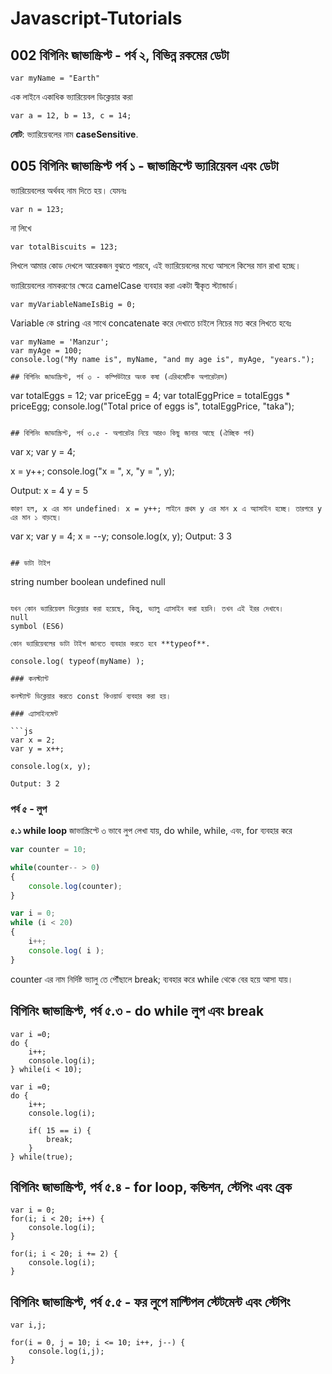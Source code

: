 # Javascript-Tutorials

## 002 বিগিনিং জাভাস্ক্রিপ্ট - পর্ব ২, বিভিন্ন রকমের ডেটা

```
var myName = "Earth"
```

এক লাইনে একাধিক ভ্যারিয়েবল ডিক্লেয়ার করা

```
var a = 12, b = 13, c = 14;
```

**নোট**: ভ্যারিয়েবলের নাম **caseSensitive**.

## 005 বিগিনিং জাভাস্ক্রিপ্ট পর্ব ১ - জাভাস্ক্রিপ্টে ভ্যারিয়েবল এবং ডেটা

ভ্যারিয়েবলের অর্থবহ নাম দিতে হয়। যেমনঃ

```
var n = 123;
```
না লিখে
```
var totalBiscuits = 123;
```
লিখলে আমার কোড দেখলে আরেকজন বুঝতে পারবে, এই ভ্যারিয়েবলের মধ্যে আসলে কিসের মান রাখা হচ্ছে।

ভ্যারিয়েবলের নামকরণের ক্ষেত্রে camelCase ব্যবহার করা একটা স্বীকৃত স্ট্যান্ডার্ড।

```
var myVariableNameIsBig = 0;
```

Variable কে string এর সাথে concatenate করে দেখাতে চাইলে নিচের মত করে লিখতে হবেঃ

```
var myName = 'Manzur';
var myAge = 100;
console.log("My name is", myName, "and my age is", myAge, "years.");

## বিগিনিং জাভাস্ক্রিপ্ট, পর্ব ৩ - কম্পিউটারে অংক কষা (এরিথমেটিক অপারেটরস)

```
var totalEggs = 12;
var priceEgg = 4;
var totalEggPrice = totalEggs * priceEgg;
console.log("Total price of eggs is", totalEggPrice, "taka");
```

## বিগিনিং জাভাস্ক্রিপ্ট, পর্ব ৩.৫ - অপারেটর নিয়ে আরও কিছু জানার আছে (ঐচ্ছিক পর্ব)
```
var x;
var y = 4;

x = y++;
console.log("x = ", x, "y = ", y);

Output: x =  4 y =  5
```
কারণ হল, x এর মান undefined। x = y++; লাইনে প্রথম y এর মান x এ অ্যাসাইন হচ্ছে। তারপরে y এর মান ১ বাড়ছে।

```
var x;
var y = 4;
x = --y;
console.log(x, y);
Output: 3 3
```

## ডাটা টাইপ

```
string
number
boolean
undefined
null
```

যখন কোন ভ্যারিয়েবল ডিক্লেয়ার করা হয়েছে, কিন্তু, ভ্যালু এ্যাসাইন করা হয়নি। তখন এই ইরর দেখাবে।
null
symbol (ES6)

কোন ভ্যারিয়েবলের ডাটা টাইপ জানতে ব্যবহার করতে হবে **typeof**.

console.log( typeof(myName) );

### কনস্ট্যান্ট

কনস্ট্যান্ট ডিক্লেয়ার করতে const কিওয়ার্ড ব্যবহার করা হয়।

### এ্যাসাইনমেন্ট

```js
var x = 2;
var y = x++;

console.log(x, y);

Output: 3 2
```

### পর্ব ৫ - লুপ

**৫.১ while loop**
জাভাস্ক্রিপ্টে ৩ ভাবে লুপ লেখা যায়, do while, while, এবং, for ব্যবহার করে

```js
var counter = 10;

while(counter-- > 0)
{
    console.log(counter);
}
```

```js
var i = 0;
while (i < 20)
{
	i++;
	console.log( i );
}
```

counter এর নাম নির্দিষ্ট ভ্যালু তে পৌঁছালে break; ব্যবহার করে while থেকে বের হয়ে আসা যায়।

## বিগিনিং জাভাস্ক্রিপ্ট, পর্ব ৫.৩ - do while লুপ এবং break
```
var i =0;
do {
	i++;
	console.log(i);
} while(i < 10);

var i =0;
do {
	i++;
	console.log(i);

	if( 15 == i) {
		break;
	}
} while(true);
```

## বিগিনিং জাভাস্ক্রিপ্ট, পর্ব ৫.৪ - for loop, কন্ডিশন, স্টেপিং এবং ব্রেক
```
var i = 0;
for(i; i < 20; i++) {
	console.log(i);
}

for(i; i < 20; i += 2) {
	console.log(i);
}
```

## বিগিনিং জাভাস্ক্রিপ্ট, পর্ব ৫.৫ - ফর লুপে মাল্টিপল স্টেটমেন্ট এবং স্টেপিং

```
var i,j;

for(i = 0, j = 10; i <= 10; i++, j--) {
    console.log(i,j);
}
```

